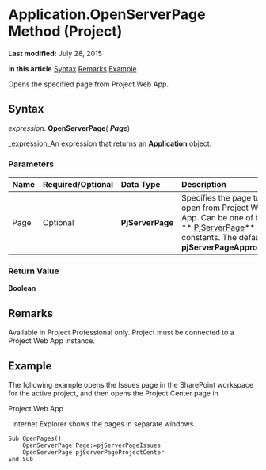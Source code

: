 
# Application.OpenServerPage Method (Project)

 **Last modified:** July 28, 2015

 **In this article**
 [Syntax](#sectionSection1)
 [Remarks](#sectionSection2)
 [Example](#sectionSection3)


Opens the specified page from Project Web App.


## Syntax
<a name="sectionSection1"> </a>

 _expression_. **OpenServerPage**( **_Page_**)

 _expression_An expression that returns an  **Application** object.


### Parameters



|**Name**|**Required/Optional**|**Data Type**|**Description**|
|:-----|:-----|:-----|:-----|
|Page|Optional| **PjServerPage**|Specifies the page to open from Project Web App. Can be one of the  ** [PjServerPage](a3f0939a-9e7a-fd6f-092b-eece92717b2c.md)** constants. The default is **pjServerPageApprovals**.|

### Return Value

 **Boolean**


## Remarks
<a name="sectionSection2"> </a>

Available in Project Professional only. Project must be connected to a Project Web App instance.


## Example
<a name="sectionSection3"> </a>

The following example opens the Issues page in the SharePoint workspace for the active project, and then opens the Project Center page in 

Project Web App

. Internet Explorer shows the pages in separate windows.




```
Sub OpenPages() 
    OpenServerPage Page:=pjServerPageIssues 
    OpenServerPage pjServerPageProjectCenter 
End Sub 

```

